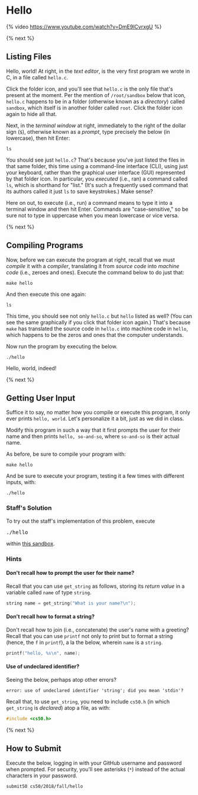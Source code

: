 # Hello

{% video https://www.youtube.com/watch?v=DmE9lCvrxgU %}

{% next %}

## Listing Files

Hello, world! At right, in the *text editor*, is the very first program we wrote in C, in a file called `hello.c`. 

Click the folder icon, and you'll see that `hello.c` is the only file that's present at the moment. Per the mention of `/root/sandbox` below that icon, `hello.c` happens to be in a folder (otherwise known as a *directory*) called `sandbox`, which itself is in another folder called `root`. Click the folder icon again to hide all that.

Next, in the *terminal window* at right, immediately to the right of the dollar sign (`$`), otherwise known as a *prompt*, type precisely the below (in lowercase), then hit Enter:

```
ls
```

You should see just `hello.c`? That's because you've just listed the files in that same folder, this time using a command-line interface (CLI), using just your keyboard, rather than the graphical user interface (GUI) represented by that folder icon. In particular, you *executed* (i.e., ran) a command called `ls`, which is shorthand for "list." (It's such a frequently used command that its authors called it just `ls` to save keystrokes.) Make sense?

Here on out, to execute (i.e., run) a command means to type it into a terminal window and then hit Enter. Commands are "case-sensitive," so be sure not to type in uppercase when you mean lowercase or vice versa.

{% next %}

## Compiling Programs

Now, before we can execute the program at right, recall that we must *compile* it with a *compiler*, translating it from *source code* into *machine code* (i.e., zeroes and ones). Execute the command below to do just that:

```
make hello
```

And then execute this one again:

```
ls
```

This time, you should see not only `hello.c` but `hello` listed as well? (You can see the same graphically if you click that folder icon again.) That's because `make` has translated the source code in `hello.c` into machine code in `hello`, which happens to be the zeros and ones that the computer understands.

Now run the program by executing the below.

```
./hello
```

Hello, world, indeed!

{% next %}


## Getting User Input

Suffice it to say, no matter how you compile or execute this program, it only ever prints `hello, world`. Let's personalize it a bit, just as we did in class.

Modify this program in such a way that it first prompts the user for their name and then prints `hello, so-and-so`, where `so-and-so` is their actual name.

As before, be sure to compile your program with:

```
make hello
```

And be sure to execute your program, testing it a few times with different inputs, with:

```
./hello
```

### Staff's Solution

To try out the staff's implementation of this problem, execute

<pre>
./hello
</pre>

within <a href="https://sandbox.cs50.io/0c8ebcaa-ca6e-45fa-bff2-043e5e6d83ec">this sandbox</a>.

### Hints

#### Don't recall how to prompt the user for their name?

Recall that you can use `get_string` as follows, storing its *return value* in a variable called `name` of type `string`.

```c
string name = get_string("What is your name?\n");
```

#### Don't recall how to format a string?

Don't recall how to join (i.e., concatenate) the user's name with a greeting? Recall that you can use `printf` not only to print but to format a string (hence, the `f` in `printf`), a la the below, wherein `name` is a `string`.

```c
printf("hello, %s\n", name);
```

#### Use of undeclared identifier?

Seeing the below, perhaps atop other errors?

```
error: use of undeclared identifier 'string'; did you mean 'stdin'?
```

Recall that, to use `get_string`, you need to include `cs50.h` (in which `get_string` is *declared*) atop a file, as with:

```c
#include <cs50.h>
```

{% next %}

## How to Submit

Execute the below, logging in with your GitHub username and password when prompted. For security, you'll see asterisks (`*`) instead of the actual characters in your password.

```
submit50 cs50/2018/fall/hello
```
